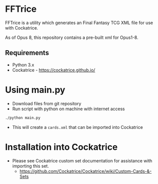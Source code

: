# FFTrice

FFTrice is a utility which generates an Final Fantasy TCG XML file for use with Cockatrice.

As of Opus 8, this repository contains a pre-built xml for Opus1-8.

## Requirements
- Python 3.x
- Cockatrice - https://cockatrice.github.io/

# Using main.py
- Download files from git repository
- Run script with python on machine with internet access
```bash
./python main.py
```
- This will create a `cards.xml` that can be imported into Cockatrice

# Installation into Cockatrice
- Please see Cockatrice custom set documentation for assistance with importing this set.
    - https://github.com/Cockatrice/Cockatrice/wiki/Custom-Cards-&-Sets